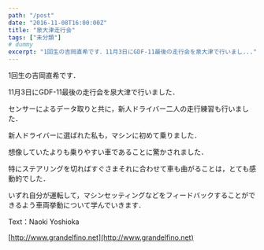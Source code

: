 ```yaml
---
path: "/post"
date: "2016-11-08T16:00:00Z"
title: "泉大津走行会"
tags: ["未分類"]
# dummy
excerpt: "1回生の吉岡直希です．11月3日にGDF-11最後の走行会を泉大津で行いまし..."
---
```




[](08-1.jpg)

1回生の吉岡直希です．

11月3日にGDF-11最後の走行会を泉大津で行いました．

センサーによるデータ取りと共に，新人ドライバー二人の走行練習も行いました．

新人ドライバーに選ばれた私も，マシンに初めて乗りました．

想像していたよりも乗りやすい車であることに驚かされました．

特にステアリングを切ればすぐさまそれに合わせて車も曲がることは，とても感動的でした．

いずれ自分が運転して，マシンセッティングなどをフィードバックすることができるよう車両挙動について学んでいきます．

Text：Naoki Yoshioka

[http://www.grandelfino.net](http://www.grandelfino.net)

